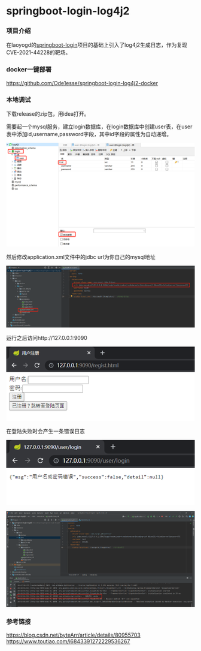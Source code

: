 # springboot-login-log4j2

### 项目介绍

在laoyogd的[springboot-login](https://github.com/laoyog/springboot-login)项目的基础上引入了log4j2生成日志，作为复现CVE-2021-44228的靶场。

### docker一键部署

https://github.com/Ode1esse/springboot-login-log4j2-docker

### 本地调试
下载release的zip包，用idea打开。

需要起一个mysql服务，建立login数据库，在login数据库中创建user表，在user表中添加id,username,password字段，其中id字段的属性为自动递增。

![image-20211214203420371](resource/README/media/image-20211214203420371.png)

然后修改application.xml文件中的jdbc url为你自己的mysql地址

![image-20211214204044004](resource/README/media/image-20211214204044004.png)

运行之后访问http://127.0.0.1:9090

![image-20211214205005122](resource/README/media/image-20211214205005122.png)

在登陆失败时会产生一条错误日志

![image-20211214205221675](resource/README/media/image-20211214205221675.png)

![image-20211214205341001](resource/README/media/image-20211214205341001.png)

### 参考链接
https://blog.csdn.net/byteArr/article/details/80955703
https://www.toutiao.com/i6843391272229536267

